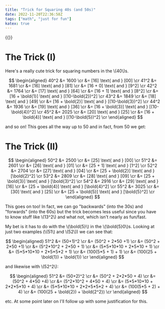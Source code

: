 ```yaml
---
title: "Trick for Squaring 40s (and 50s)"
date: 2022-11-20T22:36:58Z
tags: ["math", "just for fun"]
katex: true
---
```


{{<toc>}}

# The Trick (I)

Here's a really cute trick for squaring numbers in the \\(40\\)s.

$$
\begin{aligned}
40^2 &= 1600 \cr
     &= [16] \text{ and } [00] \cr
41^2 &= 1681 \cr
	 &= [16] \text{ and } [81] \cr
	 &= [16 + 0] \text{ and } [9^2] \cr
42^2 &= 1764 \cr
	 &= [17] \text{ and } [64] \cr
	 &= [16 + 1] \text{ and } [8^2] \cr
	 &= [16 + \bold{1}] \text{ and } [(10-\bold{2})^2] \cr
43^2 &= 1849 \cr
	 &= [18] \text{ and } [49] \cr
	 &= [16 + \bold{2}] \text{ and } [(10-\bold{3})^2] \cr
44^2 &= 1936 \cr
	 &= [19] \text{ and } [36] \cr
	 &= [16 + \bold{3}] \text{ and } [(10-\bold{4})^2] \cr
45^2 &= 2025 \cr
	 &= [20] \text{ and } [25] \cr
	 &= [16 + \bold{4}] \text{ and } [(10-\bold{5})^2] \cr
\end{aligned}
$$

and so on! This goes all the way up to 50 and in fact, from 50 we get:

# The Trick (II)

$$
\begin{aligned}
50^2 &= 2500 \cr
     &= [25] \text{ and } [00] \cr
51^2 &= 2601 \cr
	 &= [26] \text{ and } [01] \cr
	 &= [25 + 1] \text{ and } [1^2] \cr
52^2 &= 2704 \cr
	 &= [27] \text{ and } [04] \cr
	 &= [25 + \bold{2}] \text{ and } [\bold{2}^2] \cr
53^2 &= 2809 \cr
	 &= [28] \text{ and } [09] \cr
	 &= [25 + \bold{3}] \text{ and } [\bold{3}^2] \cr
54^2 &= 2916 \cr
	 &= [29] \text{ and } [16] \cr
	 &= [25 + \bold{4}] \text{ and } [\bold{4}^2] \cr
55^2 &= 3025 \cr
	 &= [30] \text{ and } [25] \cr
	 &= [25 + \bold{5}] \text{ and } [\bold{5}^2] \cr
\end{aligned}
$$

This goes on too! In fact, we can go "backwards" (into the 30s) and "forwards" (into the 60s) but the trick becomes less useful since you have to know stuff like \\(13^2\\) and what not, which isn't nearly as fun/fast. 

My bet is it has to do with the \\(\bold{5}\\) in the \\(\bold{5}0\\)s. Looking at just two examples (\\(51\\) and \\(52\\)) we can see that:

$$
\begin{aligned}
51^2 &= (50+1)^2 \cr
	 &= (50^2 + 2*50 +1) \cr
     &= (50^2 + 2*50 +1) \cr
	 &= (5^2*10^2 + 2*50 + 1) \cr
     &= (5*5*10*10 + 2*5*10 + 1) \cr
     &= (5*5*10*10 + 2*5*5*2 + 1) \cr
     &= (100(5*5 + 1) + 1) \cr
     &= (100(25 + \bold{1}) + \bold{1}) \cr
\end{aligned}
$$

and likewise with \\(52^2\\):

$$
\begin{aligned}
51^2 &= (50+2)^2 \cr
	 &= (50^2 + 2*2*50 + 4) \cr
     &= (50^2 + 4*50 +4) \cr
	 &= (5^2*10^2 + 4*50 + 4) \cr
     &= (5*5*10*10 + 2*2*5*10 + 4) \cr
     &= (5*5*10*10 + 2*2*5*5*2 + 4) \cr
     &= (100(5*5 + 2) + 4) \cr
     &= (100(25 + \bold{2}) + \bold{2^2}) \cr
\end{aligned}
$$


etc. At some point later on I'll follow up with some justification for this.